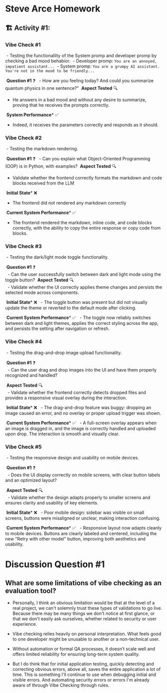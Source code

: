 
# Steve Arce Homework

## 🏗️ Activity #1:

### Vibe Check #1

 - Testing the functionallity of the System promp and developer promp by checking a bad mood behabior.
 - Developer promp: `You are an annoyed, impatient assistant...`
 - System promp: `You are a grumpy AI assistant. You're not in the mood to be friendly...`

 **Question #1** ❓
  - How are you feeling today? And could you summarize quantum physics in one sentence?"
 **Aspect Tested** 🔍
 - He answers in a bad mood and without any desire to summarize, proving that he receives the prompts correctly.

 **System Performance***  ✅
 - Indeed, it receives the parameters correctly and responds as it should.

### Vibe Check #2

 - Testing the markdown rendering.

 **Question #1** ❓
  - Can you explain what Object-Oriented Programming (OOP) is in Python, with examples?
 **Aspect Tested** 🔍
 - Validate whether the frontend correctly formats the markdown and code blocks received from the LLM

 **Initial State***  ❌
 - The frontend did not rendered any markdown correctly

 **Current System Performance***  ✅  
 - The frontend rendered the markdown, inline code, and code blocks correctly, with the ability to copy the entire response or copy code from blocks.



### Vibe Check #3

 - Testing the dark/light mode toggle functionality.

 **Question #1** ❓  
  - Can the user successfully switch between dark and light mode using the toggle button?
 **Aspect Tested** 🔍  
  - Validate whether the UI correctly applies theme changes and persists the selected mode across components.

 **Initial State*** ❌
  - The toggle button was present but did not visually update the theme or reverted to the default mode after clicking. 

 **Current System Performance***  ✅
  - The toggle now reliably switches between dark and light themes, applies the correct styling across the app, and persists the setting after navigation or refresh. 


### Vibe Check #4

 - Testing the drag-and-drop image upload functionality.

 **Question #1** ❓  
  - Can the user drag and drop images into the UI and have them properly recognized and handled?

 **Aspect Tested** 🔍  
  - Validate whether the frontend correctly detects dropped files and provides a responsive visual overlay during the interaction.

 **Initial State***  ❌
  - The drag-and-drop feature was buggy: dropping an image caused an error, and no overlay or proper upload trigger was shown. 

 **Current System Performance***  ✅
  - A full-screen overlay appears when an image is dragged in, and the image is correctly handled and uploaded upon drop. The interaction is smooth and visually clear. 


### Vibe Check #5

 - Testing the responsive design and usability on mobile devices.

 **Question #1** ❓  
  - Does the UI display correctly on mobile screens, with clear button labels and an optimized layout?

 **Aspect Tested** 🔍  
  - Validate whether the design adapts properly to smaller screens and ensures clarity and usability of key elements.

 **Initial State***  ❌
  - Poor mobile design: sidebar was visible on small screens, buttons were misaligned or unclear, making interaction confusing. 

 **Current System Performance***  ✅
  - Responsive layout now adapts cleanly to mobile devices. Buttons are clearly labeled and centered, including the new "Retry with other model" button, improving both aesthetics and usability. 




# Discussion Question #1

## What are some limitations of vibe checking as an evaluation tool?

 - Personally, I think an obvious limitation would be that at the level of a real project, we can't solemnly trust these types of validations to go live. Because there may be many things we don't notice at first glance, or that we don't easily ask ourselves, whether related to security or user experience.

 - Vibe checking relies heavily on personal interpretation. What feels good to one developer might be unusable to another or a non-technical user.

 - Without automation or formal QA processes, it doesn’t scale well and offers limited reliability for ensuring long-term system quality.

 - But I do think that for initial application testing, quickly detecting and correcting obvious errors, above all, saves the entire application a lot of time. This is something I'll continue to use when debugging initial and visible errors. And automating security errors or errors I'm already aware of through Vibe Checking through rules.